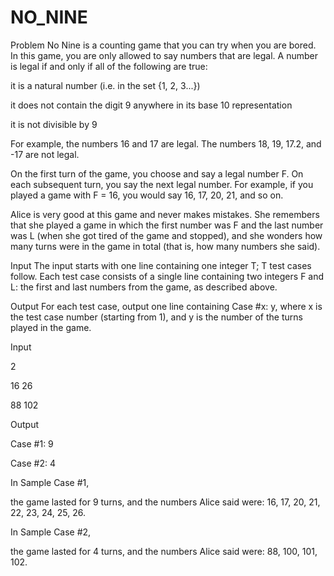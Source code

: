 # NO_NINE
Problem
No Nine is a counting game that you can try when you are bored. In this game, you are only allowed to say numbers that are legal. A number is legal if and only if all of the following are true:

it is a natural number (i.e. in the set {1, 2, 3...})

it does not contain the digit 9 anywhere in its base 10 representation

it is not divisible by 9

For example, the numbers 16 and 17 are legal. The numbers 18, 19, 17.2, and -17 are not legal.

On the first turn of the game, you choose and say a legal number F. On each subsequent turn, you say the next legal number. For example, if you played a game with F = 16, you would say 16, 17, 20, 21, and so on.

Alice is very good at this game and never makes mistakes. She remembers that she played a game in which the first number was F and the last number was L (when she got tired of the game and stopped), and she wonders how many turns were in the game in total (that is, how many numbers she said).

Input
The input starts with one line containing one integer T; T test cases follow. Each test case consists of a single line containing two integers F and L: the first and last numbers from the game, as described above.

Output
For each test case, output one line containing Case #x: y, where x is the test case number (starting from 1), and y is the number of the turns played in the game.

Input 

2

16 26

88 102


Output 

Case #1: 9

Case #2: 4


In Sample Case #1, 

the game lasted for 9 turns, and the numbers Alice said were: 16, 17, 20, 21, 22, 23, 24, 25, 26.

In Sample Case #2,

the game lasted for 4 turns, and the numbers Alice said were: 88, 100, 101, 102.
